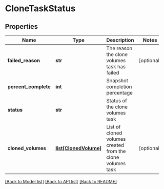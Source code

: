 # CloneTaskStatus

## Properties
Name | Type | Description | Notes
------------ | ------------- | ------------- | -------------
**failed_reason** | **str** | The reason the clone volumes task has failed | [optional] 
**percent_complete** | **int** | Snapshot completion percentage | 
**status** | **str** | Status of the clone volumes task | 
**cloned_volumes** | [**list[ClonedVolume]**](ClonedVolume.md) | List of cloned volumes created from the clone volumes task | [optional] 

[[Back to Model list]](../README.md#documentation-for-models) [[Back to API list]](../README.md#documentation-for-api-endpoints) [[Back to README]](../README.md)


